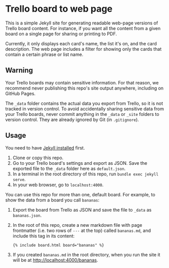 # Trello board to web page

This is a simple Jekyll site for generating readable web-page versions of Trello board content. For instance, if you want all the content from a given board on a single page for sharing or printing to PDF.

Currently, it only displays each card's name, the list it's on, and the card description. The web page includes a filter for showing only the cards that contain a certain phrase or list name.

## Warning

Your Trello boards may contain sensitive information. For that reason, we recommend never publishing this repo's site output anywhere, including on GitHub Pages.

The `_data` folder contains the actual data you export from Trello, so it is not tracked in version control. To avoid accidentally sharing sensitive data from your Trello boards, never commit anything in the `_data` or `_site` folders to version control. They are already ignored by Git (in `.gitignore`).

## Usage

You need to have [Jekyll installed](https://jekyllrb.com/docs/installation/) first.

1. Clone or copy this repo.
1. Go to your Trello board's settings and export as JSON. Save the exported file to the `_data` folder here as `default.json`.
1. In a terminal in the root directory of this repo, run `bundle exec jekyll serve`.
1. In your web browser, go to `localhost:4000`.

You can use this repo for more than one, default board. For example, to show the data from a board you call `bananas`:

1. Export the board from Trello as JSON and save the file to `_data` as `bananas.json`.
1. In the root of this repo, create a new markdown file with page frontmatter (i.e. two rows of `---` at the top) called `bananas.md`, and include this tag in its content:

   ```
   {% include board.html board="bananas" %}
   ```

1. If you created `bananas.md` in the root directory, when you run the site it will be at [http://localhost:4000/bananas](http://localhost:4000/bananas).
